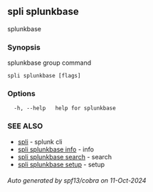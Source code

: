 ## spli splunkbase

splunkbase

### Synopsis

splunkbase group command

```
spli splunkbase [flags]
```

### Options

```
  -h, --help   help for splunkbase
```

### SEE ALSO

* [spli](spli.md)	 - splunk cli
* [spli splunkbase info](spli_splunkbase_info.md)	 - info
* [spli splunkbase search](spli_splunkbase_search.md)	 - search
* [spli splunkbase setup](spli_splunkbase_setup.md)	 - setup

###### Auto generated by spf13/cobra on 11-Oct-2024
